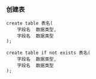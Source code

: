 ### 创建表

```
create table 表名(
    字段名  数据类型,
    字段名  数据类型
);
```

```
create table if not exists 表名(
    字段名  数据类型,
    字段名  数据类型
);
```



